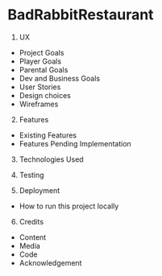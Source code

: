 # BadRabbitRestaurant

1. UX

- Project Goals
- Player Goals
- Parental Goals
- Dev and Business Goals
- User Stories
- Design choices
- Wireframes

2.  Features

- Existing Features
- Features Pending Implementation

3.  Technologies Used

4.  Testing

5.  Deployment

- How to run this project locally

6.  Credits

- Content
- Media
- Code
- Acknowledgement
